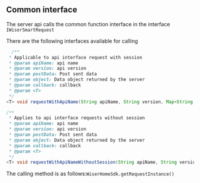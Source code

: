##  Common interface

The server api calls the common function interface in the interface` IWiserSmartRequest`

There are the following interfaces available for calling

```java
  /**
 * Applicable to api interface request with session
 * @param apiName: api name
 * @param version: api version
 * @param postData: Post sent data
 * @param object: Data object returned by the server
 * @param callback: callback
 * @param <T>
 */
<T> void requestWithApiName(String apiName, String version, Map<String, Object> postData, Class<T> object, final IWiserDataCallback<T> callback);

/**
 * Applies to api interface requests without session
 * @param apiName: api name
 * @param version: api version
 * @param postData: Post sent data
 * @param object: Data object returned by the server
 * @param callback: callback
 * @param <T>
 */
<T> void requestWithApiNameWithoutSession(String apiName, String version, Map<String, Object> postData, Class<T> object, final IWiserDataCallback<T> callback);

```

The calling method is as follows:`WiserHomeSdk.getRequestInstance()`

